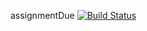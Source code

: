 assignmentDue 
[![Build Status](https://travis-ci.com/marcelwandji/assignmentDue.svg?branch=master)](https://travis-ci.com/marcelwandji/assignmentDue)